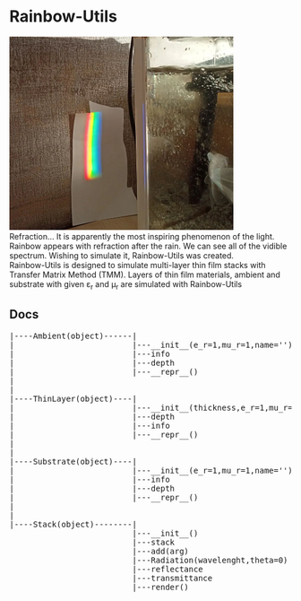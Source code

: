 # Rainbow-Utils
<img src="refraction.png" width="400">
<br>
Refraction... It is apparently the most inspiring phenomenon of the light. Rainbow appears with refraction after the rain. We can see all of the vidible spectrum. Wishing to simulate it, Rainbow-Utils was created. 
<br>
Rainbow-Utils is designed to simulate multi-layer thin film stacks with Transfer Matrix Method (TMM). Layers of thin film materials, ambient and substrate  with given ε<sub>r</sub> and µ<sub>r</sub> are simulated with Rainbow-Utils

## Docs

<pre>
|----Ambient(object)------|
|                         |---__init__(e_r=1,mu_r=1,name='')
|                         |---info
|                         |---depth
|                         |---__repr__()
|
|
|----ThinLayer(object)----|
|                         |---__init__(thickness,e_r=1,mu_r=1,name='')
|                         |---depth
|                         |---info
|                         |---__repr__()
|
|
|----Substrate(object)----|
|                         |---__init__(e_r=1,mu_r=1,name='')
|                         |---info
|                         |---depth
|                         |---__repr__()
|
|
|----Stack(object)--------|
                          |---__init__()
                          |---stack
                          |---add(arg)
                          |---Radiation(wavelenght,theta=0)
                          |---reflectance
                          |---transmittance
                          |---render()

</pre>


